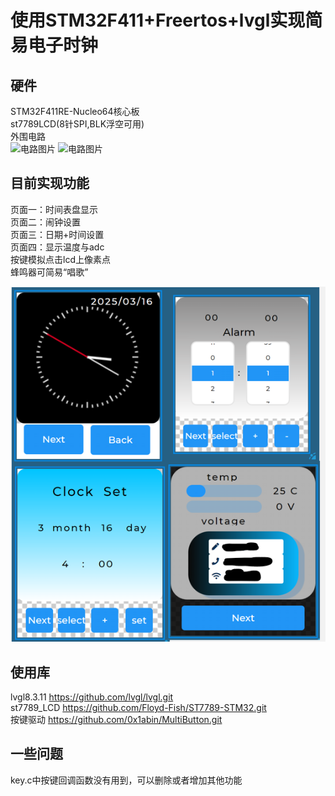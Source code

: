# 使用STM32F411+Freertos+lvgl实现简易电子时钟  

## 硬件

STM32F411RE-Nucleo64核心板  
st7789LCD(8针SPI,BLK浮空可用)  
外围电路  
![电路图片](https://github.com/Wang8477/STM32-Freertos-lvgl-/blob/master/pic/schematics_1.png "schematics_1")
![电路图片](https://github.com/Wang8477/STM32-Freertos-lvgl-/blob/master/pic/schematics_2.png "schematics_2")
## 目前实现功能
页面一：时间表盘显示  
页面二：闹钟设置  
页面三：日期+时间设置  
页面四：显示温度与adc  
按键模拟点击lcd上像素点  
蜂鸣器可简易“唱歌”

![屏幕图片](pic/screen.png "screen")

## 使用库
lvgl8.3.11 https://github.com/lvgl/lvgl.git  
st7789_LCD https://github.com/Floyd-Fish/ST7789-STM32.git  
按键驱动  https://github.com/0x1abin/MultiButton.git  
## 一些问题
key.c中按键回调函数没有用到，可以删除或者增加其他功能

